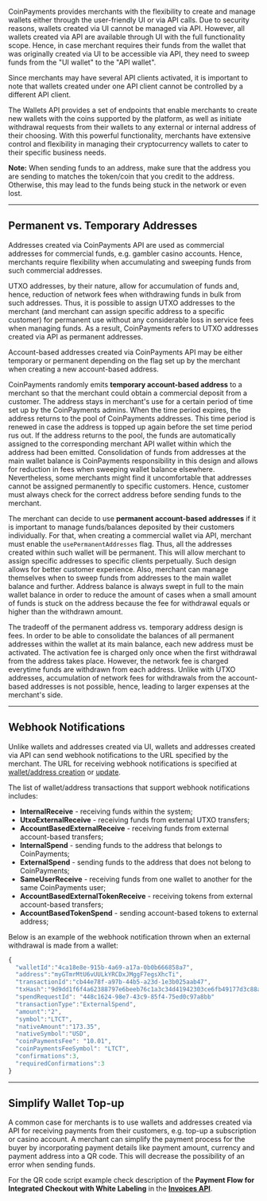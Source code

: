 CoinPayments provides merchants with the flexibility to create and manage wallets either through the user-friendly UI or
via API calls. Due to security reasons, wallets created via UI cannot be managed via API. However, all wallets created
via API are available through UI with the full functionality scope. Hence, in case merchant requires their funds
from the wallet that was originally created via UI to be accessible via API, they need to sweep funds from the "UI wallet"
to the "API wallet".

Since merchants may have several API clients activated, it is important to note that wallets created under one API client
cannot be controlled by a different API client.

The Wallets API provides a set of endpoints that enable merchants to create new wallets with the coins supported by the platform, as well as 
initiate withdrawal requests from their wallets to any external or internal address of their choosing. With this 
powerful functionality, merchants have extensive control and flexibility in managing their cryptocurrency wallets to cater to
their specific business needs.

**Note:** When sending funds to an address, make sure that the address you are sending to matches the token/coin
that you credit to the address. Otherwise, this may lead to the funds being stuck in the network or even lost.

---

## Permanent vs. Temporary Addresses

Addresses created via CoinPayments API are used as commercial addresses for commercial funds, e.g. gambler casino accounts.
Hence, merchants require flexibility when accumulating and sweeping funds from such commercial addresses.

UTXO addresses, by their nature, allow for accumulation of funds and, hence, reduction of network fees when withdrawing 
funds in bulk from such addresses. 
Thus, it is possible to assign UTXO addresses to the merchant (and merchant can assign specific address to a specific customer)
for permanent use without any considerable loss in service fees when managing funds. As a result, CoinPayments refers to
UTXO addresses created via API as permanent addresses.

Account-based addresses created via CoinPayments API may be either temporary or permanent depending on the flag set up 
by the merchant when creating a new account-based address.

CoinPayments randomly emits **temporary account-based address** to a merchant so that the merchant could obtain a 
commercial deposit from a customer. The address stays in merchant's use for a certain period of time set up by the 
CoinPayments admins. When the time period expires, the address returns to the pool of CoinPayments addresses. This 
time period is renewed in case the address is topped up again before the set time period rus out. If the address 
returns to the pool, the funds are automatically assigned to the corresponding merchant API wallet within which the 
address had been emitted. Consolidation of funds from addresses at the main wallet balance is CoinPayments responsibility
in this design and allows for reduction in fees when sweeping wallet balance elsewhere. Nevertheless, some merchants 
might find it uncomfortable that addresses cannot be assigned permanently to specific customers. Hence, customer must 
always check for the correct address before sending funds to the merchant.

The merchant can decide to use **permanent account-based addresses** if it is important to manage funds/balances 
deposited by their customers individually. For that, when creating a commercial wallet via API, merchant must enable the
`usePermanentAddresses` flag. Thus, all the addresses created within such wallet will be permanent. This will allow
merchant to assign specific addresses to specific clients perpetually. Such design allows for better customer experience.
Also, merchant can manage themselves when to sweep funds from addresses to the main wallet balance and further. Address 
balance is always swept in full to the main wallet balance in order to reduce the amount of cases when a small amount of
funds is stuck on the address because the fee for withdrawal equals or higher than the withdrawn amount.

The tradeoff of the permanent address vs. temporary address design is fees. In order to be able to consolidate the balances
of all permanent addresses within the wallet at its main balance, each new address must be activated. The activation fee
is charged only once when the first withdrawal from the address takes place. However, the network fee is charged
everytime funds are withdrawn from each address. Unlike with UTXO addresses, accumulation of network fees for withdrawals 
from the account-based addresses is not possible, hence, leading to larger expenses at the merchant's side.

---

## Webhook Notifications

Unlike wallets and addresses created via UI, wallets and addresses created via API can send webhook notifications to 
the URL specified by the merchant. The URL for receiving webhook notifications is specified at [wallet/address creation](#operation/createMerchantWallet) 
or [update](#operation/updateWalletWebhookUrl).

The list of wallet/address transactions that support webhook notifications includes:
- **InternalReceive** - receiving funds within the system;
- **UtxoExternalReceive** - receiving funds from external UTXO transfers;
- **AccountBasedExternalReceive** - receiving funds from external account-based transfers;
- **InternalSpend** - sending funds to the address that belongs to CoinPayments;
- **ExternalSpend** - sending funds to the address that does not belong to CoinPayments;
- **SameUserReceive** - receiving funds from one wallet to another for the same CoinPayments user;
- **AccountBasedExternalTokenReceive** - receiving tokens from external account-based transfers;
- **AccountBasedTokenSpend** - sending account-based tokens to external address;

Below is an example of the webhook notification thrown when an external withdrawal is made from a wallet:

```javascript
{
  "walletId":"4ca18e8e-915b-4a69-a17a-0b0b666858a7",
  "address":"myGTmrMtU6vUULkYRCDxJMggF7egsXhcTi",
  "transactionId":"cb44e78f-a97b-44b5-a23d-1e3b025aab47",
  "txHash":"9d9dd1f6f4a62388797e6beeb76c1a3c34d41942303ce6fb49177d3c88a74d11",
  "spendRequestId": "448c1624-98e7-43c9-85f4-75ed0c97a8bb"
  "transactionType":"ExternalSpend",
  "amount":"2",
  "symbol":"LTCT",
  "nativeAmount":"173.35",
  "nativeSymbol":"USD",
  "coinPaymentsFee": "10.01",
  "coinPaymentsFeeSymbol": "LTCT",
  "confirmations":3,
  "requiredConfirmations":3
}
```

---

## Simplify Wallet Top-up

A common case for merchants is to use wallets and addresses created via API for receiving payments from their customers,
e.g. top-up a subscription or casino account. A merchant can simplify the payment process for the buyer by incorporating
payment details like payment amount, currency and payment address into a QR code. This will decrease the possibility of
an error when sending funds.

For the QR code script example check description of the **Payment Flow for Integrated Checkout with White Labeling**
in the **[Invoices API](#tag/Invoices-API)**.
